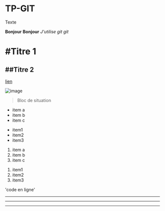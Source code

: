 # TP-GIT

Texte

**Bonjour** __Bonjour__
*J'utilise git* _git_

#Titre 1
===============


##Titre 2
----------------

[lien](https://votrelien.fr)

![image](http:/site.fr/image.png)

> Bloc de situation

* item a
* item b
* item c

- item1
- item2
- item3

1. item a
2. item b
3. item c

1) item1
2) item2
3) item3

'code en ligne'
___
---
***

